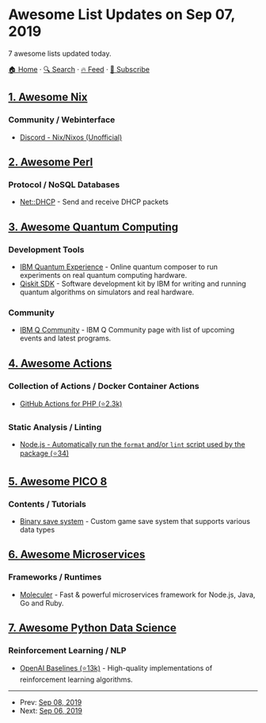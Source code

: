 # Awesome List Updates on Sep 07, 2019

7 awesome lists updated today.

[🏠 Home](/README.md) · [🔍 Search](https://test.trackawesomelist.com/search/) · [🔥 Feed](https://test.trackawesomelist.com/feed.xml) · [📮 Subscribe](https://trackawesomelist.us17.list-manage.com/subscribe?u=d2f0117aa829c83a63ec63c2f&id=36a103854c)



## [1. Awesome Nix](/content/nix-community/awesome-nix/README.md)

### Community / Webinterface

*   [Discord - Nix/Nixos (Unofficial)](https://discord.gg/BMUCQx6)

## [2. Awesome Perl](/content/hachiojipm/awesome-perl/README.md)

### Protocol / NoSQL Databases

*   [Net::DHCP](https://metacpan.org/pod/Net::DHCP) - Send and receive DHCP packets

## [3. Awesome Quantum Computing](/content/desireevl/awesome-quantum-computing/README.md)

### Development Tools

*   [IBM Quantum Experience](https://quantum-computing.ibm.com) - Online quantum composer to run experiments on real quantum computing hardware.
*   [Qiskit SDK](https://qiskit.org) - Software development kit by IBM for writing and running quantum algorithms on simulators and real hardware.

### Community

*   [IBM Q Community](https://community.qiskit.org/) - IBM Q Community page with list of upcoming events and latest programs.

## [4. Awesome Actions](/content/sdras/awesome-actions/README.md)

### Collection of Actions / Docker Container Actions

*   [GitHub Actions for PHP (⭐2.3k)](https://github.com/shivammathur/setup-php)

### Static Analysis / Linting

*   [Node.js - Automatically run the `format` and/or `lint` script used by the package (⭐34)](https://github.com/MarvinJWendt/run-node-formatter)

## [5. Awesome PICO 8](/content/pico-8/awesome-PICO-8/README.md)

### Contents / Tutorials

*   [Binary save system](https://ultiman3rd.wordpress.com/2018/02/01/pico-8-binary-save-system/) - Custom game save system that supports various data types

## [6. Awesome Microservices](/content/mfornos/awesome-microservices/README.md)

### Frameworks / Runtimes

*   [Moleculer](http://moleculer.services/) - Fast & powerful microservices framework for Node.js, Java, Go and Ruby.

## [7. Awesome Python Data Science](/content/krzjoa/awesome-python-data-science/README.md)

### Reinforcement Learning / NLP

*   [OpenAI Baselines (⭐13k)](https://github.com/openai/baselines) - High-quality implementations of reinforcement learning algorithms.

---

- Prev: [Sep 08, 2019](/content/2019/09/08/README.md)
- Next: [Sep 06, 2019](/content/2019/09/06/README.md)